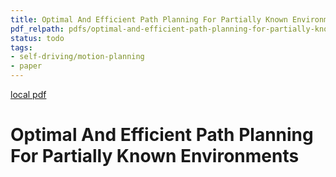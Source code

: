 ```yaml
---
title: Optimal And Efficient Path Planning For Partially Known Environments
pdf_relpath: pdfs/optimal-and-efficient-path-planning-for-partially-known-environments.pdf
status: todo
tags:
- self-driving/motion-planning
- paper
---
```


[local pdf](../../../pdfs/optimal-and-efficient-path-planning-for-partially-known-environments.pdf)

# Optimal And Efficient Path Planning For Partially Known Environments
